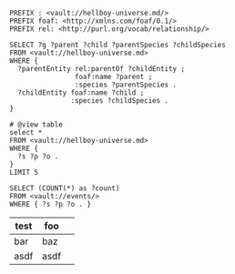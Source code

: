
```sparql
PREFIX : <vault://hellboy-universe.md/>
PREFIX foaf: <http://xmlns.com/foaf/0.1/>
PREFIX rel: <http://purl.org/vocab/relationship/>

SELECT ?g ?parent ?child ?parentSpecies ?childSpecies 
FROM <vault://hellboy-universe.md>
WHERE {
  ?parentEntity rel:parentOf ?childEntity ;
                foaf:name ?parent ;
                :species ?parentSpecies .
  ?childEntity foaf:name ?child ;
               :species ?childSpecies .
}
```

```sparql
# @view table
select *
FROM <vault://hellboy-universe.md>
WHERE {
  ?s ?p ?o .
}
LIMIT 5
```

```sparql
SELECT (COUNT(*) as ?count)
FROM <vault://events/>
WHERE { ?s ?p ?o . }
```

| test | foo  |     |
| ---- | ---- | --- |
| bar  | baz  |     |
| asdf | asdf |     |
